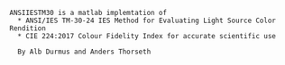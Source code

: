     ANSIIESTM30 is a matlab implemtation of 
      * ANSI/IES TM-30-24 IES Method for Evaluating Light Source Color Rendition 
      * CIE 224:2017 Colour Fidelity Index for accurate scientific use

      By Alb Durmus and Anders Thorseth
